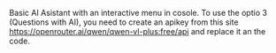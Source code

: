 Basic AI Asistant with an interactive menu in cosole.
To use the optio 3 (Questions with AI), you need to create an apikey from this site https://openrouter.ai/qwen/qwen-vl-plus:free/api and replace it an the code.
